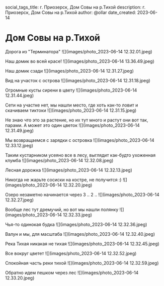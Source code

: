 social_tags_title: г. Приозерск, Дом Cовы на р.Тихой
description: г. Приозерск, Дом Cовы на р.Тихой
author: @ollar
date_created: 2023-06-14

# Дом Cовы на р.Тихой

Дорога из "Терминатора"
![](images/photo_2023-06-14 12.32.01.jpeg)

Наш домик во всей красе!
![](images/photo_2023-06-14 13.36.49.jpeg)

Наш домик сзади
![](images/photo_2023-06-14 12.31.27.jpeg)

Вид на участок с острова
![](images/photo_2023-06-14 12.31.18.jpeg)

Огромные кусты сирени в цвету
![](images/photo_2023-06-14 12.31.44.jpeg)

Сети на участке нет, мы нашли место, где хоть как-то ловит и скачиваем тиктоки
![](images/photo_2023-06-14 12.31.15.jpeg)

Не знаю что это за растение, но их тут много и растут они вот так, парами. А может это один цветок
![](images/photo_2023-06-14 12.31.49.jpeg)

Мы возвращаемся с зарядки с островка
![](images/photo_2023-06-14 12.33.12.jpeg)

Таким кустарником усеяно все в лесу, выглядит как-будто ухоженная клумба
![](images/photo_2023-06-14 12.32.08.jpeg)

Лесная дорожка
![](images/photo_2023-06-14 12.32.13.jpeg)

Никогда не жарьте сосиски на костре, не получится :)
![](images/photo_2023-06-14 12.32.20.jpeg)

Озеро незаметно начинается через 3 .. 2 ..
![](images/photo_2023-06-14 12.32.27.jpeg)

Вообще лес тут дремучий, но вот мы нашли полянку
![](images/photo_2023-06-14 12.32.33.jpeg)

Чья-то одинокая будка
![](images/photo_2023-06-14 12.32.36.jpeg)

Валун и мы, для масштаба
![](images/photo_2023-06-14 12.32.40.jpeg)

Река Тихая никакая не тихая
![](images/photo_2023-06-14 12.32.45.jpeg)

Все вокруг цветет
![](images/photo_2023-06-14 12.32.52.jpeg)

Спокойная часть реки тихой
![](images/photo_2023-06-14 12.32.59.jpeg)

Обратно идем пешком через лес
![](images/photo_2023-06-14 12.33.20.jpeg)
